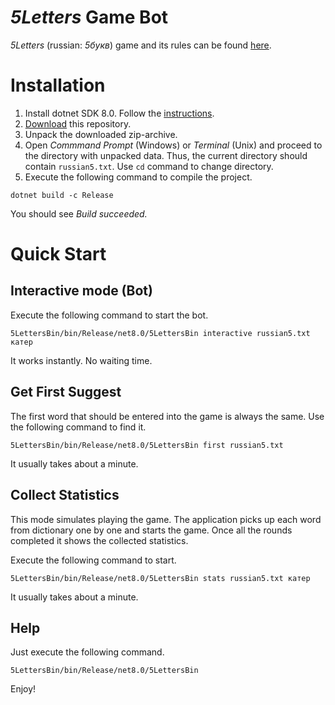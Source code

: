 # *5Letters* Game Bot

*5Letters* (russian: *5букв*) game and its rules can be found [here](https://5bukv.tinkoff.ru).

# Installation

1. Install dotnet SDK 8.0. Follow the [instructions](https://dotnet.microsoft.com/en-us/download).
1. [Download](https://github.com/cwaterloo/5bukv/archive/refs/heads/main.zip) this repository.
1. Unpack the downloaded zip-archive.
1. Open *Commmand Prompt* (Windows) or *Terminal* (Unix) and proceed to the directory with unpacked 
   data. Thus, the current directory should contain `russian5.txt`. Use `cd` command to change directory.
1. Execute the following command to compile the project.

```shell
dotnet build -c Release
```

You should see *Build succeeded.*

# Quick Start

## Interactive mode (Bot)

Execute the following command to start the bot.

```shell
5LettersBin/bin/Release/net8.0/5LettersBin interactive russian5.txt катер
```

It works instantly. No waiting time.

## Get First Suggest

The first word that should be entered into the game is always the same. Use the following command to find it.

```shell
5LettersBin/bin/Release/net8.0/5LettersBin first russian5.txt
```

It usually takes about a minute.

## Collect Statistics

This mode simulates playing the game. The application picks up each word from dictionary one by one
and starts the game. Once all the rounds completed it shows the collected statistics.

Execute the following command to start.

```shell
5LettersBin/bin/Release/net8.0/5LettersBin stats russian5.txt катер
```

It usually takes about a minute.

## Help

Just execute the following command.

```shell
5LettersBin/bin/Release/net8.0/5LettersBin
```

Enjoy!
